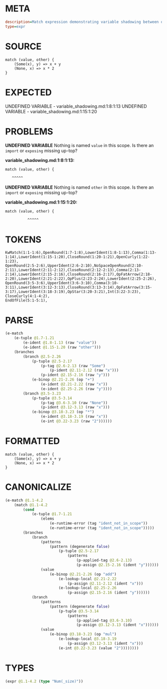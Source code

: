 # META
~~~ini
description=Match expression demonstrating variable shadowing between outer scope and branches
type=expr
~~~
# SOURCE
~~~roc
match (value, other) {
    (Some(x), y) => x + y
    (None, x) => x * 2
}
~~~
# EXPECTED
UNDEFINED VARIABLE - variable_shadowing.md:1:8:1:13
UNDEFINED VARIABLE - variable_shadowing.md:1:15:1:20
# PROBLEMS
**UNDEFINED VARIABLE**
Nothing is named `value` in this scope.
Is there an `import` or `exposing` missing up-top?

**variable_shadowing.md:1:8:1:13:**
```roc
match (value, other) {
```
       ^^^^^


**UNDEFINED VARIABLE**
Nothing is named `other` in this scope.
Is there an `import` or `exposing` missing up-top?

**variable_shadowing.md:1:15:1:20:**
```roc
match (value, other) {
```
              ^^^^^


# TOKENS
~~~zig
KwMatch(1:1-1:6),OpenRound(1:7-1:8),LowerIdent(1:8-1:13),Comma(1:13-1:14),LowerIdent(1:15-1:20),CloseRound(1:20-1:21),OpenCurly(1:22-1:23),
OpenRound(2:5-2:6),UpperIdent(2:6-2:10),NoSpaceOpenRound(2:10-2:11),LowerIdent(2:11-2:12),CloseRound(2:12-2:13),Comma(2:13-2:14),LowerIdent(2:15-2:16),CloseRound(2:16-2:17),OpFatArrow(2:18-2:20),LowerIdent(2:21-2:22),OpPlus(2:23-2:24),LowerIdent(2:25-2:26),
OpenRound(3:5-3:6),UpperIdent(3:6-3:10),Comma(3:10-3:11),LowerIdent(3:12-3:13),CloseRound(3:13-3:14),OpFatArrow(3:15-3:17),LowerIdent(3:18-3:19),OpStar(3:20-3:21),Int(3:22-3:23),
CloseCurly(4:1-4:2),
EndOfFile(5:1-5:1),
~~~
# PARSE
~~~clojure
(e-match
	(e-tuple @1.7-1.21
		(e-ident @1.8-1.13 (raw "value"))
		(e-ident @1.15-1.20 (raw "other")))
	(branches
		(branch @2.5-2.26
			(p-tuple @2.5-2.17
				(p-tag @2.6-2.13 (raw "Some")
					(p-ident @2.11-2.12 (raw "x")))
				(p-ident @2.15-2.16 (raw "y")))
			(e-binop @2.21-2.26 (op "+")
				(e-ident @2.21-2.22 (raw "x"))
				(e-ident @2.25-2.26 (raw "y"))))
		(branch @3.5-3.23
			(p-tuple @3.5-3.14
				(p-tag @3.6-3.10 (raw "None"))
				(p-ident @3.12-3.13 (raw "x")))
			(e-binop @3.18-3.23 (op "*")
				(e-ident @3.18-3.19 (raw "x"))
				(e-int @3.22-3.23 (raw "2"))))))
~~~
# FORMATTED
~~~roc
match (value, other) {
	(Some(x), y) => x + y
	(None, x) => x * 2
}
~~~
# CANONICALIZE
~~~clojure
(e-match @1.1-4.2
	(match @1.1-4.2
		(cond
			(e-tuple @1.7-1.21
				(elems
					(e-runtime-error (tag "ident_not_in_scope"))
					(e-runtime-error (tag "ident_not_in_scope")))))
		(branches
			(branch
				(patterns
					(pattern (degenerate false)
						(p-tuple @2.5-2.17
							(patterns
								(p-applied-tag @2.6-2.13)
								(p-assign @2.15-2.16 (ident "y"))))))
				(value
					(e-binop @2.21-2.26 (op "add")
						(e-lookup-local @2.21-2.22
							(p-assign @2.11-2.12 (ident "x")))
						(e-lookup-local @2.25-2.26
							(p-assign @2.15-2.16 (ident "y"))))))
			(branch
				(patterns
					(pattern (degenerate false)
						(p-tuple @3.5-3.14
							(patterns
								(p-applied-tag @3.6-3.10)
								(p-assign @3.12-3.13 (ident "x"))))))
				(value
					(e-binop @3.18-3.23 (op "mul")
						(e-lookup-local @3.18-3.19
							(p-assign @3.12-3.13 (ident "x")))
						(e-int @3.22-3.23 (value "2"))))))))
~~~
# TYPES
~~~clojure
(expr @1.1-4.2 (type "Num(_size)"))
~~~
